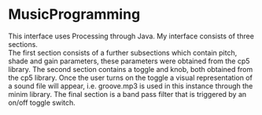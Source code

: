 # MusicProgramming
This interface uses Processing through Java. My interface consists of three sections.   
The first section consists of a further subsections which contain pitch, shade and gain parameters, these parameters were obtained from the cp5 library.
The second section contains a toggle and knob, both obtained from the cp5 library. 
Once the user turns on the toggle a visual representation of a sound file will appear, i.e. groove.mp3 is used in this instance through the minim library. 
The final section is a band pass filter that is triggered by an on/off toggle switch.
